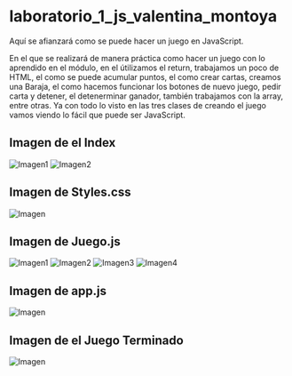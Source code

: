 # laboratorio_1_js_valentina_montoya
Aquí se afianzará como se puede hacer un juego en JavaScript. 

En el que se realizará de manera práctica como hacer un juego con lo aprendido en el módulo, en el útilizamos el return, trabajamos un poco de HTML, 
el como se puede acumular puntos, el como crear cartas, creamos una Baraja, el como hacemos funcionar los botones de nuevo juego, pedir carta y detener, 
el detenerminar ganador, también trabajamos con la array, entre otras. Ya con todo lo visto en las tres clases de creando el juego vamos viendo 
lo fácil que puede ser JavaScript.

## Imagen de el Index
![Imagen1](https://github.com/ValentinaMontoya/laboratorio_1_js_valentina_montoya/blob/master/Img1%20index.PNG)
![Imagen2](https://github.com/ValentinaMontoya/laboratorio_1_js_valentina_montoya/blob/master/Img2%20index.PNG)

## Imagen de Styles.css
![Imagen](https://github.com/ValentinaMontoya/laboratorio_1_js_valentina_montoya/blob/master/Img%20styles.PNG)

## Imagen de Juego.js
![Imagen1](https://github.com/ValentinaMontoya/laboratorio_1_js_valentina_montoya/blob/master/Img1%20juego.PNG)
![Imagen2](https://github.com/ValentinaMontoya/laboratorio_1_js_valentina_montoya/blob/master/Img2%20juego.PNG)
![Imagen3](https://github.com/ValentinaMontoya/laboratorio_1_js_valentina_montoya/blob/master/img3%20juego.PNG)
![Imagen4](https://github.com/ValentinaMontoya/laboratorio_1_js_valentina_montoya/blob/master/Igm4%20juego.PNG)

## Imagen de app.js
![Imagen](https://github.com/ValentinaMontoya/laboratorio_1_js_valentina_montoya/blob/master/Img%20app.PNG)

## Imagen de el Juego Terminado
![Imagen](https://github.com/ValentinaMontoya/laboratorio_1_js_valentina_montoya/blob/master/Img%20Juego%20terminado.PNG)
